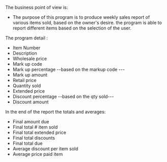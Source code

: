 The business point of view is:

- The purpose of this program is to produce weekly sales report of various items sold, based on the owner's desire. the program is able to report different items based on the selection of the user.

The program detail :

- Item Number 
- Description
- Wholesale price
- Mark up code
- Mark up percentage --based on the markup code ---
- Mark up amount                       
- Retail price                         
- Quantity sold
- Extended price
- Discount percentage  --based on the qty sold---
- Discount amount

In the end of the report the totals and averages:

- Final amount due
- Final total # item sold
- Final total extended price
- Final total discounts
- Final total due
- Average discount per item sold
- Average price paid item